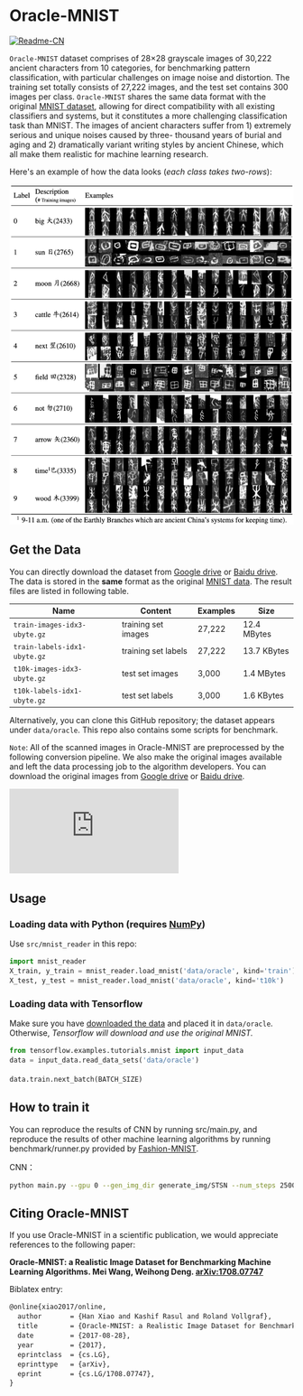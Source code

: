 # Oracle-MNIST

[![Readme-CN](https://img.shields.io/badge/README-中文-green.svg)](README.zh-CN.md)

`Oracle-MNIST` dataset comprises of 28×28 grayscale images of 30,222 ancient characters from 10 categories, for benchmarking pattern classification, with particular challenges on image noise and distortion. The training set totally consists of 27,222 images, and the test set contains 300 images per class. `Oracle-MNIST` shares the same data format with the original [MNIST dataset](http://yann.lecun.com/exdb/mnist/), allowing for direct compatibility with all existing classifiers and systems, but it constitutes a more challenging classification task than MNIST. The images of ancient characters suffer from 1) extremely serious and unique noises caused by three- thousand years of burial and aging and 2) dramatically variant writing styles by ancient Chinese, which all make them realistic for machine learning research. 

Here's an example of how the data looks (*each class takes two-rows*):

![Image](https://raw.githubusercontent.com/wm-bupt/images/main/oracle-mnist.png)

## Get the Data

You can directly download the dataset from [Google drive](http://fashion-mnist.s3-website.eu-central-1.amazonaws.com/train-images-idx3-ubyte.gz) or [Baidu drive](http://fashion-mnist.s3-website.eu-central-1.amazonaws.com/train-images-idx3-ubyte.gz). The data is stored in the **same** format as the original [MNIST data](http://yann.lecun.com/exdb/mnist/). The result files are listed in following table.

| Name  | Content | Examples | Size |
| --- | --- |--- | --- |
| `train-images-idx3-ubyte.gz`  | training set images  | 27,222|12.4 MBytes |
| `train-labels-idx1-ubyte.gz`  | training set labels  |27,222|13.7 KBytes |
| `t10k-images-idx3-ubyte.gz`  | test set images  | 3,000|1.4 MBytes |
| `t10k-labels-idx1-ubyte.gz`  | test set labels  | 3,000| 1.6 KBytes |

Alternatively, you can clone this GitHub repository; the dataset appears under `data/oracle`. This repo also contains some scripts for benchmark.

`Note`: All of the scanned images in Oracle-MNIST are preprocessed by the following conversion pipeline. We also make the original images available and left the data processing job to the algorithm developers. You can download the original images from [Google drive](http://fashion-mnist.s3-website.eu-central-1.amazonaws.com/train-images-idx3-ubyte.gz) or [Baidu drive](http://fashion-mnist.s3-website.eu-central-1.amazonaws.com/train-images-idx3-ubyte.gz).

![Image](https://raw.githubusercontent.com/wm-bupt/images/main/convert.pdf)

## Usage

### Loading data with Python (requires [NumPy](http://www.numpy.org/))

Use `src/mnist_reader` in this repo:
```python
import mnist_reader
X_train, y_train = mnist_reader.load_mnist('data/oracle', kind='train')
X_test, y_test = mnist_reader.load_mnist('data/oracle', kind='t10k')
```

### Loading data with Tensorflow
Make sure you have [downloaded the data](#get-the-data) and placed it in `data/oracle`. Otherwise, *Tensorflow will download and use the original MNIST.*

```python
from tensorflow.examples.tutorials.mnist import input_data
data = input_data.read_data_sets('data/oracle')

data.train.next_batch(BATCH_SIZE)
```

## How to train it

You can reproduce the results of CNN by running src/main.py, and reproduce the results of other machine learning algorithms by running benchmark/runner.py provided by [Fashion-MNIST](https://github.com/zalandoresearch/fashion-mnist/tree/master/benchmark).

CNN：
```bash
python main.py --gpu 0 --gen_img_dir generate_img/STSN --num_steps 250000 --batch_size 16
```

## Citing Oracle-MNIST
If you use Oracle-MNIST in a scientific publication, we would appreciate references to the following paper:

**Oracle-MNIST: a Realistic Image Dataset for Benchmarking Machine Learning Algorithms. Mei Wang, Weihong Deng. [arXiv:1708.07747](http://arxiv.org/abs/1708.07747)**

Biblatex entry:
```latex
@online{xiao2017/online,
  author       = {Han Xiao and Kashif Rasul and Roland Vollgraf},
  title        = {Oracle-MNIST: a Realistic Image Dataset for Benchmarking Machine Learning Algorithms},
  date         = {2017-08-28},
  year         = {2017},
  eprintclass  = {cs.LG},
  eprinttype   = {arXiv},
  eprint       = {cs.LG/1708.07747},
}
```
```
